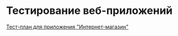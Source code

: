 # Тестирование веб-приложений
[Тест-план для приложения "Интернет-магазин"](https://docs.google.com/spreadsheets/d/1T0KbtRfdSInz631rTWLagbYRech_zAaog8lCMOJHl7k/edit#gid=0)
